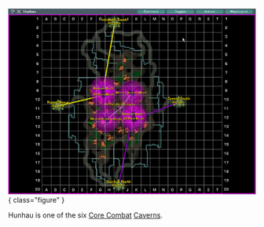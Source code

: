 ![](../images/HunhauMap.jpg){ class="figure" }

Hunhau is one of the six
[Core Combat](../items/Core_Combat.md) [Caverns](Caverns.md).

